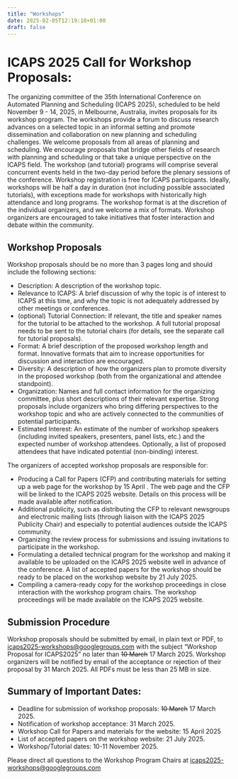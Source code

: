```yaml
---
title: "Workshops"
date: 2025-02-05T12:19:18+01:00
draft: false
---
```


# ICAPS 2025 Call for Workshop Proposals:

The organizing committee of the 35th International Conference on Automated Planning and Scheduling (ICAPS 2025), scheduled to be held November 9 - 14, 2025, in Melbourne, Australia, invites proposals for its workshop program. The workshops provide a forum to discuss research advances on a selected topic in an informal setting and promote dissemination and collaboration on new planning and scheduling challenges.
We welcome proposals from all areas of planning and scheduling. We encourage proposals that bridge other fields of research with planning and scheduling or that take a unique perspective on the ICAPS field.
The workshop (and tutorial) programs will comprise several concurrent events held in the two-day period before the plenary sessions of the conference. Workshop registration is free for ICAPS participants.
Ideally, workshops will be half a day in duration (not including possible associated tutorials), with exceptions made for workshops with historically high attendance and long programs. The workshop format is at the discretion of the individual organizers, and we welcome a mix of formats. Workshop organizers are encouraged to take initiatives that foster interaction and debate within the community.




## Workshop Proposals

Workshop proposals should be no more than 3 pages long and should include the following sections:
- Description: A description of the workshop topic.
- Relevance to ICAPS: A brief discussion of why the topic is of interest to ICAPS at this time, and why the topic is not adequately addressed by other meetings or conferences.
- (optional) Tutorial Connection: If relevant, the title and speaker names for the tutorial to be attached to the workshop. A full tutorial proposal needs to be sent to the tutorial chairs (for details, see the separate call for tutorial proposals).
- Format: A brief description of the proposed workshop length and format. Innovative formats that aim to increase opportunities for discussion and interaction are encouraged.
- Diversity: A description of how the organizers plan to promote diversity in the proposed workshop (both from the organizational and attendee standpoint). 
- Organization: Names and full contact information for the organizing committee, plus short descriptions of their relevant expertise. Strong proposals include organizers who bring differing perspectives to the workshop topic and who are actively connected to the communities of potential participants.
- Estimated Interest: An estimate of the number of workshop speakers (including invited speakers, presenters, panel lists, etc.) and the expected number of workshop attendees. Optionally, a list of proposed attendees that have indicated potential (non-binding) interest.

The organizers of accepted workshop proposals are responsible for:
-  Producing a Call for Papers (CFP) and contributing materials for setting up a web page for the workshop by 15 April . The web page and the CFP will be linked to the ICAPS 2025 website. Details on this process will be made available after notification.
-  Additional publicity, such as distributing the CFP to relevant newsgroups and electronic mailing lists (through liaison with the ICAPS 2025 Publicity Chair) and especially to potential audiences outside the ICAPS community.
-  Organizing the review process for submissions and issuing invitations to participate in the workshop.
-  Formulating a detailed technical program for the workshop and making it available to be uploaded on the ICAPS 2025 website well in advance of the conference. A list of accepted papers for the workshop should be ready to be placed on the workshop website by 21 July 2025.
-  Compiling a camera-ready copy for the workshop proceedings in close interaction with the workshop program chairs. The workshop proceedings will be made available on the ICAPS 2025 website.


## Submission Procedure
Workshop proposals should be submitted by email, in plain text or PDF, to icaps2025-workshops@googlegroups.com with the subject “Workshop Proposal for ICAPS2025” no later than ~~10 March~~ 17 March 2025. Workshop organizers will be notified by email of the acceptance or rejection of their proposal by 31 March 2025. All PDFs must be less than 25 MB in size.

## Summary of Important Dates:
- Deadline for submission of workshop proposals: ~~10 March~~ 17 March 2025.
- Notification of workshop acceptance: 31 March 2025.
- Workshop Call for Papers and materials for the website: 15 April 2025
- List of accepted papers on the workshop website: 21 July 2025.
- Workshop/Tutorial dates: 10-11 November 2025.

Please direct all questions to the Workshop Program Chairs at icaps2025-workshops@googlegroups.com
